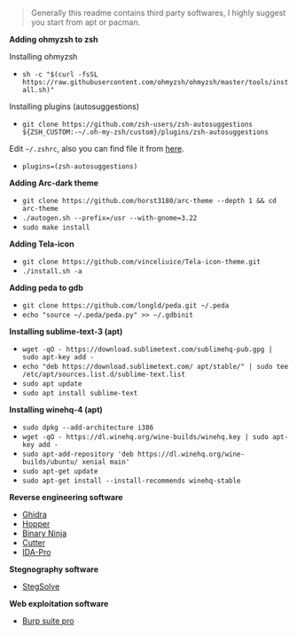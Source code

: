 > Generally this readme contains third party softwares, I highly suggest you start from apt or pacman.

**Adding ohmyzsh to zsh**

  Installing ohmyzsh
  * `sh -c "$(curl -fsSL https://raw.githubusercontent.com/ohmyzsh/ohmyzsh/master/tools/install.sh)"`
  
  Installing plugins (autosuggestions) 
  * `git clone https://github.com/zsh-users/zsh-autosuggestions ${ZSH_CUSTOM:-~/.oh-my-zsh/custom}/plugins/zsh-autosuggestions`
    
  Edit `~/.zshrc`, also you can find file it from [here](https://github.com/ByamB4/Fresh-Unix-OS/blob/master/~/.zshrc).
  * `plugins=(zsh-autosuggestions)` 
 
**Adding Arc-dark theme**

 * `git clone https://github.com/horst3180/arc-theme --depth 1 && cd arc-theme`
 * `./autogen.sh --prefix=/usr --with-gnome=3.22`
 * `sudo make install`

**Adding Tela-icon**
 
 * `git clone https://github.com/vinceliuice/Tela-icon-theme.git`
 * `./install.sh -a`
 
**Adding peda to gdb**

 * `git clone https://github.com/longld/peda.git ~/.peda`
 * `echo "source ~/.peda/peda.py" >> ~/.gdbinit`
 
**Installing sublime-text-3 (apt)**

 * `wget -qO - https://download.sublimetext.com/sublimehq-pub.gpg | sudo apt-key add -`
 * `echo "deb https://download.sublimetext.com/ apt/stable/" | sudo tee /etc/apt/sources.list.d/sublime-text.list`
 * `sudo apt update`
 * `sudo apt install sublime-text`
 
**Installing winehq-4 (apt)**
 * `sudo dpkg --add-architecture i386`
 * `wget -qO - https://dl.winehq.org/wine-builds/winehq.key | sudo apt-key add -`
 * `sudo apt-add-repository 'deb https://dl.winehq.org/wine-builds/ubuntu/ xenial main'`
 * `sudo apt-get update`
 * `sudo apt-get install --install-recommends winehq-stable`

**Reverse engineering software**
  
  * [Ghidra](https://ghidra-sre.org/)
  * [Hopper](https://www.hopperapp.com/)
  * [Binary Ninja](https://binary.ninja/demo/)
  * [Cutter](https://cutter.re/)
  * [IDA-Pro](https://drive.google.com/uc?id=1alqfGr6w9RBoRWqMo_7GEvLhu8H8lkuc&export=download)
  
**Stegnography software**
  * [StegSolve](https://drive.google.com/open?id=1VFn2ukSjw7YU8PeJNdR4KwndWBR1ejEY)

**Web exploitation software**
  * [Burp suite pro](https://drive.google.com/file/d/1Kuu4XWobxPJN_XE_h0P5-NdQOZAQ8fgx/view?usp=sharing)
 
